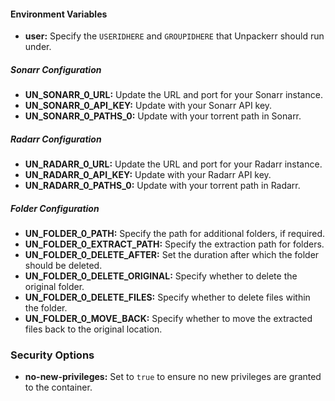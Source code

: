 #### Environment Variables

- **user:** Specify the `USERIDHERE` and `GROUPIDHERE` that Unpackerr should run under.

##### Sonarr Configuration

- **UN_SONARR_0_URL:** Update the URL and port for your Sonarr instance.
- **UN_SONARR_0_API_KEY:** Update with your Sonarr API key.
- **UN_SONARR_0_PATHS_0:** Update with your torrent path in Sonarr.

##### Radarr Configuration

- **UN_RADARR_0_URL:** Update the URL and port for your Radarr instance.
- **UN_RADARR_0_API_KEY:** Update with your Radarr API key.
- **UN_RADARR_0_PATHS_0:** Update with your torrent path in Radarr.

##### Folder Configuration

- **UN_FOLDER_0_PATH:** Specify the path for additional folders, if required.
- **UN_FOLDER_0_EXTRACT_PATH:** Specify the extraction path for folders.
- **UN_FOLDER_0_DELETE_AFTER:** Set the duration after which the folder should be deleted.
- **UN_FOLDER_0_DELETE_ORIGINAL:** Specify whether to delete the original folder.
- **UN_FOLDER_0_DELETE_FILES:** Specify whether to delete files within the folder.
- **UN_FOLDER_0_MOVE_BACK:** Specify whether to move the extracted files back to the original location.

### Security Options

- **no-new-privileges:** Set to `true` to ensure no new privileges are granted to the container.